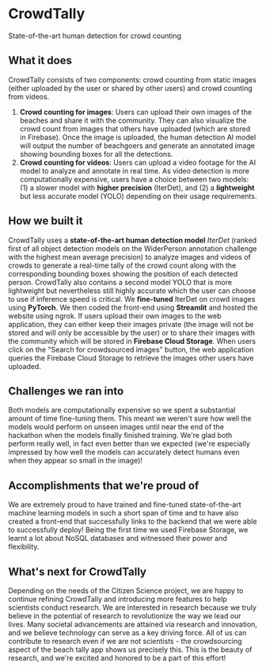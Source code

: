 # CrowdTally
State-of-the-art human detection for crowd counting

## What it does
CrowdTally consists of two components: crowd counting from static images (either uploaded by the user or shared by other users) and crowd counting from videos. 
1. **Crowd counting for images**: Users can upload their own images of the beaches and share it with the community. They can also visualize the crowd count from images that others have uploaded (which are stored in Firebase). Once the image is uploaded, the human detection AI model will output the number of beachgoers and generate an annotated image showing bounding boxes for all the detections.
2. **Crowd counting for videos**: Users can upload a video footage for the AI model to analyze and annotate in real time. As video detection is more computationally expensive, users have a choice between two models: (1) a slower model with **higher precision** (IterDet), and (2) a **lightweight** but less accurate model (YOLO) depending on their usage requirements.

## How we built it
CrowdTally uses a **state-of-the-art human detection model** _IterDet_ (ranked first of all object detection models on the WiderPerson annotation challenge with the highest mean average precision) to analyze images and videos of crowds to generate a real-time tally of the crowd count along with the corresponding bounding boxes showing the position of each detected person. CrowdTally also contains a second model YOLO that is more lightweight but nevertheless still highly accurate which the user can choose to use if inference speed is critical.
We **fine-tuned** IterDet on crowd images using **PyTorch**. We then coded the front-end using **Streamlit** and hosted the website using ngrok.
If users upload their own images to the web application, they can either keep their images private (the image will not be stored and will only be accessible by the user) or to share their images with the community which will be stored in **Firebase Cloud Storage**. When users click on the "Search for crowdsourced images" button, the web application queries the Firebase Cloud Storage to retrieve the images other users have uploaded.

## Challenges we ran into
Both models are computationally expensive so we spent a substantial amount of time fine-tuning them. This meant we weren't sure how well the models would perform on unseen images until near the end of the hackathon when the models finally finished training. We're glad both perform really well, in fact even better than we expected (we're especially impressed by how well the models can accurately detect humans even when they appear so small in the image)!

## Accomplishments that we're proud of
We are extremely proud to have trained and fine-tuned state-of-the-art machine learning models in such a short span of time and to have also created a front-end that successfully links to the backend that we were able to successfully deploy!
Being the first time we used Firebase Storage, we learnt a lot about NoSQL databases and witnessed their power and flexibility.

## What's next for CrowdTally
Depending on the needs of the Citizen Science project, we are happy to continue refining CrowdTally and introducing more features to help scientists conduct research. 
We are interested in research because we truly believe in the potential of research to revolutionize the way we lead our lives. Many societal advancements are attained via research and innovation, and we believe technology can serve as a key driving force. All of us can contribute to research even if we are not scientists - the crowdsourcing aspect of the beach tally app shows us precisely this. This is the beauty of research, and we're excited and honored to be a part of this effort!
